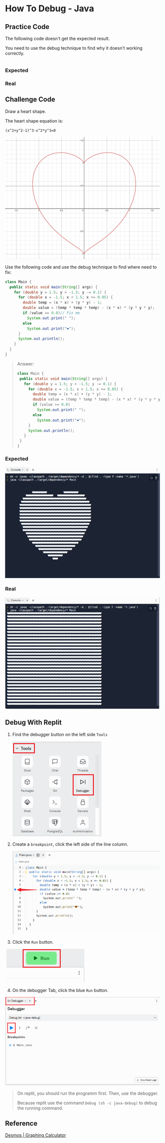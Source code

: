 # How To Debug - Java

## Practice Code

The following code doesn't get the expected result.

You need to use the debug technique to find why it doesn't working correctly.

```
```



### Expected





### Real



## Challenge Code

Draw a heart shape.

The heart shape equation is:

```
(x^2+y^2-1)^3-x^2*y^3=0
```

![image-20230314115942429](./pictures/how-to-debug-java/image-20230314115942429.png)

Use the following code and use the debug technique to find where need to fix:

```java
class Main {
  public static void main(String[] args) {
    for (double y = 1.5; y > -1.5; y -= 0.1) {
      for (double x = -1.5; x < 1.5; x += 0.05) {
        double temp = (x * x) + (y * y) - 1;
        double value = (temp * temp * temp) - (x * x) * (y * y * y);
        if (value == 0.0)// Fix me
          System.out.print(" ");
        else
          System.out.print("❤");
      }
      System.out.println();
    }
  }
}
```

>Answer:
>
>```java
>class Main {
>  public static void main(String[] args) {
>    for (double y = 1.5; y > -1.5; y -= 0.1) {
>      for (double x = -1.5; x < 1.5; x += 0.05) {
>        double temp = (x * x) + (y * y) - 1;
>        double value = (temp * temp * temp) - (x * x) * (y * y * y);
>        if (value >= 0.0)
>          System.out.print(" ");
>        else
>          System.out.print("❤");
>      }
>      System.out.println();
>    }
>  }
>}
>```



### Expected

![image-20230314120912308](./pictures/how-to-debug-java/image-20230314120912308.png)



### Real

![image-20230314120936066](./pictures/how-to-debug-java/image-20230314120936066.png)



## Debug With Replit

1. Find the debugger button on the left side `Tools`

	![image-20230314121509102](./pictures/how-to-debug-java/image-20230314121509102.png)



2. Create a `breakpoint`, click the left side of the line column.

	![image-20230314121631105](./pictures/how-to-debug-java/image-20230314121631105.png)



3. Click the `Run` button.

​		![image-20230314121943993](./pictures/how-to-debug-java/image-20230314121943993.png)



4. On the debugger Tab, click the blue `Run` button.

![image-20230314121528953](./pictures/how-to-debug-java/image-20230314121528953.png)



> On replit, you should run the programm first. Then, use the debugger.
>
> Because replit use the command `Debug (sh -c java-debug)` to debug the running command.





## Reference

[Desmos | Graphing Calculator](https://www.desmos.com/calculator)

